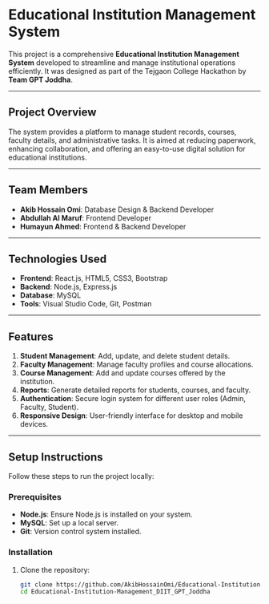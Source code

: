 # Educational Institution Management System

This project is a comprehensive **Educational Institution Management System** developed to streamline and manage institutional operations efficiently. It was designed as part of the Tejgaon College Hackathon by **Team GPT Joddha**.

---

## Project Overview

The system provides a platform to manage student records, courses, faculty details, and administrative tasks. It is aimed at reducing paperwork, enhancing collaboration, and offering an easy-to-use digital solution for educational institutions.

---

## Team Members

- **Akib Hossain Omi**: Database Design & Backend Developer  
- **Abdullah Al Maruf**: Frontend Developer  
- **Humayun Ahmed**:   Frontend & Backend Developer


---

## Technologies Used

- **Frontend**: React.js, HTML5, CSS3, Bootstrap  
- **Backend**: Node.js, Express.js  
- **Database**: MySQL  
- **Tools**: Visual Studio Code, Git, Postman  
 

---

## Features

1. **Student Management**: Add, update, and delete student details.  
2. **Faculty Management**: Manage faculty profiles and course allocations.  
3. **Course Management**: Add and update courses offered by the institution.  
4. **Reports**: Generate detailed reports for students, courses, and faculty.  
5. **Authentication**: Secure login system for different user roles (Admin, Faculty, Student).  
6. **Responsive Design**: User-friendly interface for desktop and mobile devices.  

---

## Setup Instructions

Follow these steps to run the project locally:

### Prerequisites
- **Node.js**: Ensure Node.js is installed on your system.  
- **MySQL**: Set up a local server.  
- **Git**: Version control system installed.  

### Installation
1. Clone the repository:  
   ```bash
   git clone https://github.com/AkibHossainOmi/Educational-Institution-Management_DIIT_GPT_Joddha.git
   cd Educational-Institution-Management_DIIT_GPT_Joddha
